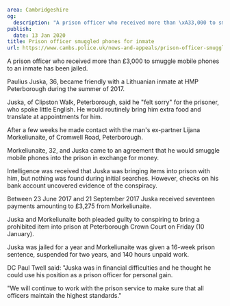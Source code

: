 ```yaml
area: Cambridgeshire
og:
  description: "A prison officer who received more than \xA33,000 to smuggle mobile phones to an inmate has been jailed."
publish:
  date: 13 Jan 2020
title: Prison officer smuggled phones for inmate
url: https://www.cambs.police.uk/news-and-appeals/prison-officer-smuggled-phones-for-inmate
```

A prison officer who received more than £3,000 to smuggle mobile phones to an inmate has been jailed.

Paulius Juska, 36, became friendly with a Lithuanian inmate at HMP Peterborough during the summer of 2017.

Juska, of Clipston Walk, Peterborough, said he "felt sorry" for the prisoner, who spoke little English. He would routinely bring him extra food and translate at appointments for him.

After a few weeks he made contact with the man's ex-partner Lijana Morkeliunaite, of Cromwell Road, Peterborough.

Morkeliunaite, 32, and Juska came to an agreement that he would smuggle mobile phones into the prison in exchange for money.

Intelligence was received that Juska was bringing items into prison with him, but nothing was found during initial searches. However, checks on his bank account uncovered evidence of the conspiracy.

Between 23 June 2017 and 21 September 2017 Juska received seventeen payments amounting to £3,275 from Morkeliunaite.

Juska and Morkeliunaite both pleaded guilty to conspiring to bring a prohibited item into prison at Peterborough Crown Court on Friday (10 January).

Juska was jailed for a year and Morkeliunaite was given a 16-week prison sentence, suspended for two years, and 140 hours unpaid work.

DC Paul Twell said: "Juska was in financial difficulties and he thought he could use his position as a prison officer for personal gain.

"We will continue to work with the prison service to make sure that all officers maintain the highest standards."
